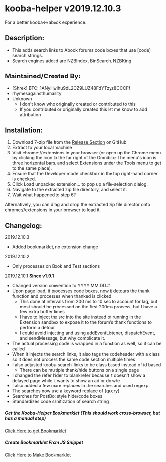 
# kooba-helper v2019.12.10.3
For a better kooba<=>abook experience.

## Description:
* This adds search links to Abook forums code boxes that use [code] search strings.
* Search engines added are NZBIndex, BinSearch, NZBKing

## Maintained/Created By:
* [Shrek]  BTC: 1ANyHwihu9dL2CZ9LUZ48FdYTzyz8CCCFf
* rhymesagainsthumanity
* Unknown
  * I don't know who originally created or contributed to this
  * If you contributed or originally created this let me know to add attribution

## Installation:
1. Download 7-zip file from the [Release Section](https://github.com/ShrekIsLoveLife/kooba-helper/releases) on GitHub
2. Extract to your local machine
3. Visit chrome://extensions in your browser (or open up the Chrome menu by clicking the icon to the far right of the Omnibox:  The menu's icon is three horizontal bars. and select Extensions under the Tools menu to get to the same place).
4. Ensure that the Developer mode checkbox in the top right-hand corner is checked.
5. Click Load unpacked extension… to pop up a file-selection dialog.
7. Navigate to the extracted zip file directory, and select it.
8. Wait what happened to step 6?

Alternatively, you can drag and drop the extracted zip file director onto chrome://extensions in your browser to load it.

## Changelog:
2019.12.10.3
* Added bookmarklet, no extension change

2019.12.10.2
* Only processes on Book and Test sections

2019.12.10.1
**Since v1.9.1**
* Changed version convention to YYYY.MM.DD.#
* Upon page load, it processes code boxes, now it detours the thank function and processes when thanked is clicked
  * This done at intervals from 200 ms to 10 sec to account for lag, but most should be processed on the first 200ms process, but I have a few extra buffer times
  * I have to inject the src into the site instead of running in the Extension sandbox to expose it to the forum's thank functions to perform a detour
   * I could avoid injecting and using addEventListener, dispatchEvent, and sendMessage, but why complicate it.
* The actual processing code is wrapped in a function as well, so it can be called
* When it injects the search links, it also tags the codeheader with a class so it does not process the same code section multiple times
* I also adjusted kooba-search-links to be class based instead of id based
  * There can be multiple thank/hide buttons on a single page
* I changed the refer hider to blankrefer because it doesn't show a delayed page while it wants to show an ad or do w/e
* I also added a few more replaces in the searches and used regexp
* The searches now use a keyword replace of {query}
* Searches for PostBot style hide/code boxes
* Standardizes code sanitization of search string



##### Get the Kooba-Helper Bookmarklet (This should work cross-browser, but has a manual step)
[Click Here to get Bookmarklet](https://shrekislovelife.github.io/kooba-helper/bookmarklet.html "Click Here to get Bookmarklet")



##### Create Bookmarklet From JS Snippet
[Click Here to Make Bookmarklet](https://shrekislovelife.github.io/audible-meta-bookmarklet/make_bookmarklet.html "Click Here to Make Bookmarklet")

